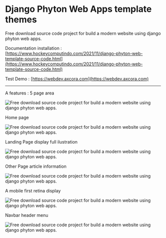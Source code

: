 # Django Phyton Web Apps template themes

Free download source code project for build a modern website using django phyton web apps.

Documentation installation : [https://www.hockeycomputindo.com/2021/11/django-phyton-web-template-source-code.html](https://www.hockeycomputindo.com/2021/11/django-phyton-web-template-source-code.html)

Test Demo : [https://webdev.axcora.com](https://webdev.axcora.com)

----------------------------------------------

A features : 5 page area

![Free download source code project for build a modern website using django phyton web apps.](https://1.bp.blogspot.com/-yhAWsfPm_ZQ/YZC_xIr3zWI/AAAAAAAAR34/_SpTDZVjcDEGAlVb_U7A-6U4wTE-paX4wCLcBGAsYHQ/s1024/source%2Bcode%2Bdjango%2Bphyton%2Bweb%2Btemplate%2Bgratis%2B-%2Bpembuatan%2Bwebsite%2Bmodern%2Bterbaru%2B%25281%2529.jpg)

Home page

![Free download source code project for build a modern website using django phyton web apps.](https://1.bp.blogspot.com/-TLv1jVqdowM/YZC_0URiWwI/AAAAAAAAR4c/VgRQ-TnU1Fctb7feZ4fRnM3LvZhj-fmUwCLcBGAsYHQ/s1234/source%2Bcode%2Bdjango%2Bphyton%2Bweb%2Btemplate%2Bgratis%2B-%2Bpembuatan%2Bwebsite%2Bmodern%2Bterbaru%2B%25285%2529.jpeg)

Landing Page display full ilustration

![Free download source code project for build a modern website using django phyton web apps.](https://1.bp.blogspot.com/-Xrf1anqN9BU/YZC_zwujnsI/AAAAAAAAR4U/vWV83Rn8tKgxLNZVJWT2yRHIs3q9a_KwACLcBGAsYHQ/s2907/source%2Bcode%2Bdjango%2Bphyton%2Bweb%2Btemplate%2Bgratis%2B-%2Bpembuatan%2Bwebsite%2Bmodern%2Bterbaru%2B%25284%2529.jpeg)

Other Page article information

![Free download source code project for build a modern website using django phyton web apps.](https://1.bp.blogspot.com/--NHY_Z29_SM/YZC_y5S263I/AAAAAAAAR4M/z2pHPkKK0Yk0HntnNUKB1tf5ZCcsgbvfwCLcBGAsYHQ/s2484/source%2Bcode%2Bdjango%2Bphyton%2Bweb%2Btemplate%2Bgratis%2B-%2Bpembuatan%2Bwebsite%2Bmodern%2Bterbaru%2B%25283%2529.jpeg)

A mobile first retina display

![Free download source code project for build a modern website using django phyton web apps.](https://1.bp.blogspot.com/-WsMvAJnb2N0/YZC_04aE_JI/AAAAAAAAR4g/9lKCa_3tIlQS5YkCvQ8_UbgeW4fqv23kACLcBGAsYHQ/s677/source%2Bcode%2Bdjango%2Bphyton%2Bweb%2Btemplate%2Bgratis%2B-%2Bpembuatan%2Bwebsite%2Bmodern%2Bterbaru%2B%25285%2529.png)

Navbar header menu

![Free download source code project for build a modern website using django phyton web apps.](https://1.bp.blogspot.com/-qwTdaXf2QPQ/YZC_zwMHCgI/AAAAAAAAR4Y/PE0_umDW-KkAiMQTCTGW0XRsq8ByqP6mwCLcBGAsYHQ/s677/source%2Bcode%2Bdjango%2Bphyton%2Bweb%2Btemplate%2Bgratis%2B-%2Bpembuatan%2Bwebsite%2Bmodern%2Bterbaru%2B%25284%2529.png)
